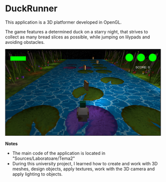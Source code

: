 # DuckRunner

This application is a 3D platformer developed in OpenGL.

The game features a determined duck on a starry night, that strives to collect as many bread slices as possible, while jumping on lilypads and avoiding obstacles. 

![](game-demo2.PNG)

**Notes**
* The main code of the application is located in "Sources/Laboratoare/Tema2"
* During this university project, I learned how to create and work with 3D meshes, design objects, apply textures, work with the 3D camera and apply lighting to objects. 
